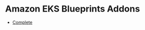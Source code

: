 # Amazon EKS Blueprints Addons

- [Complete](https://github.com/aws-blueprints/terraform-aws-eks-blueprints-teams/tree/main/tests/complete)
